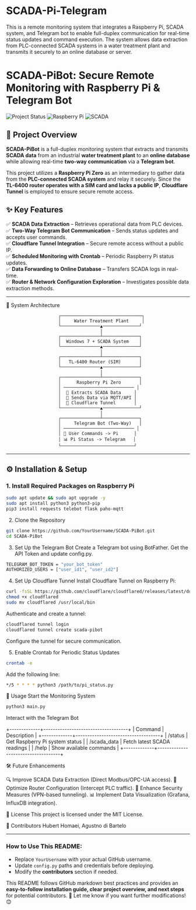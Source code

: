 # SCADA-Pi-Telegram
This is a remote monitoring system that integrates a Raspberry Pi, SCADA system, and Telegram bot to enable full-duplex communication for real-time status updates and command execution. The system allows data extraction from PLC-connected SCADA systems in a water treatment plant and transmits it securely to an online database or server.


# SCADA-PiBot: Secure Remote Monitoring with Raspberry Pi & Telegram Bot  

![Project Status](https://img.shields.io/badge/status-active-brightgreen)
![Raspberry Pi](https://img.shields.io/badge/Hardware-Raspberry%20Pi-red)
![SCADA](https://img.shields.io/badge/SCADA-Supported-blue)

## 📌 Project Overview  
**SCADA-PiBot** is a full-duplex monitoring system that extracts and transmits **SCADA data** from an industrial **water treatment plant** to an **online database** while allowing real-time **two-way communication** via a **Telegram bot**.  

This project utilizes a **Raspberry Pi Zero** as an intermediary to gather data from the **PLC-connected SCADA system** and relay it securely. Since the **TL-6400 router operates with a SIM card and lacks a public IP**, **Cloudflare Tunnel** is employed to ensure secure remote access.

## ✨ Key Features
✅ **SCADA Data Extraction** – Retrieves operational data from PLC devices.  
✅ **Two-Way Telegram Bot Communication** – Sends status updates and accepts user commands.  
✅ **Cloudflare Tunnel Integration** – Secure remote access without a public IP.  
✅ **Scheduled Monitoring with Crontab** – Periodic Raspberry Pi status updates.  
✅ **Data Forwarding to Online Database** – Transfers SCADA logs in real-time.  
✅ **Router & Network Configuration Exploration** – Investigates possible data extraction methods.

---

📡 System Architecture

                        ┌───────────────────────────────┐
                        │     Water Treatment Plant     │
                        └───────────────▲──────────────┘
                                        │
                        ┌───────────────┴──────────────┐
                        │  Windows 7 + SCADA System    │
                        └───────────────▲──────────────┘
                                        │
                        ┌───────────────┴──────────────┐
                        │   TL-6400 Router (SIM)       │
                        └───────────────▲──────────────┘
                                        │
                        ┌───────────────┴──────────────┐
                        │      Raspberry Pi Zero       │
                        │ ─────────────────────────── │
                        │  📡 Extracts SCADA Data     │
                        │  🔄 Sends Data via MQTT/API │
                        │  🔗 Cloudflare Tunnel       │
                        └───────────────▲──────────────┘
                                        │
                        ┌───────────────┴──────────────┐
                        │     Telegram Bot (Two-Way)   │
                        │ ─────────────────────────── │
                        │ 📩 User Commands -> Pi      │
                        │ 📊 Pi Status -> Telegram   │
                        └────────────────────────────┘


---

## ⚙️ Installation & Setup

### **1. Install Required Packages on Raspberry Pi**
```bash
sudo apt update && sudo apt upgrade -y
sudo apt install python3 python3-pip
pip3 install requests telebot flask paho-mqtt
```

2. Clone the Repository
```bash
git clone https://github.com/YourUsername/SCADA-PiBot.git
cd SCADA-PiBot
```

3. Set Up the Telegram Bot
Create a Telegram bot using BotFather.
Get the API Token and update config.py.
```bash
TELEGRAM_BOT_TOKEN = "your_bot_token"
AUTHORIZED_USERS = ["user_id1", "user_id2"]
```

4. Set Up Cloudflare Tunnel
Install Cloudflare Tunnel on Raspberry Pi:
```bash
curl -fsSL https://github.com/cloudflare/cloudflared/releases/latest/download/cloudflared-linux-arm -o cloudflared
chmod +x cloudflared
sudo mv cloudflared /usr/local/bin
```

Authenticate and create a tunnel:
```bash
cloudflared tunnel login
cloudflared tunnel create scada-pibot
```
Configure the tunnel for secure communication.

5. Enable Crontab for Periodic Status Updates
```bash
crontab -e
```

Add the following line:
```bash
*/5 * * * * python3 /path/to/pi_status.py
```

🚀 Usage
Start the Monitoring System
```bash
python3 main.py
```
Interact with the Telegram Bot


+-------------+------------------------------------+
| Command     | Description                        |
+-------------+------------------------------------+
| /status     | Get Raspberry Pi system status     |
| /scada_data | Fetch latest SCADA readings        |
| /help       | Show available commands            |
+-------------+------------------------------------+


🛠 Future Enhancements

🔍 Improve SCADA Data Extraction (Direct Modbus/OPC-UA access).
📡 Optimize Router Configuration (Intercept PLC traffic).
🔐 Enhance Security Measures (VPN-based tunneling).
📊 Implement Data Visualization (Grafana, InfluxDB integration).

📝 License
This project is licensed under the MIT License.

👥 Contributors
Hubert Homaei, Agustno di Bartelo



---

### **How to Use This README:**
- Replace `YourUsername` with your actual GitHub username.
- Update `config.py` paths and credentials before deploying.
- Modify the **contributors** section if needed.

This README follows GitHub markdown best practices and provides an **easy-to-follow installation guide, clear project overview, and next steps** for potential contributors. 🚀 Let me know if you want further modifications! 😊


